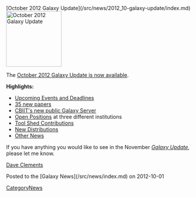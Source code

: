 <div class='newsItemHeader'>[October 2012 Galaxy Update](/src/news/2012_10-galaxy-update/index.md)</div>

<div class='right'><a href='/src/galaxy-updates/2012_10/index.md'><img src="/src/images/logos/GalaxyUpdate200.png" alt="October 2012 Galaxy Update" width=150 /></a></div>

The [October 2012 Galaxy Update is now available](/src/galaxy-updates/2012_10/index.md). 

**Highlights:**

* [Upcoming Events and Deadlines](/src/galaxy-updates/2012_10/index.md#upcoming-events-and-deadlines)
* [35 new papers](/src/galaxy-updates/2012_10/index.md#new-papers)
* [CBIIT's new public Galaxy Server](/src/galaxy-updates/2012_10/index.md#new-public-server-cbiit)
* [Open Positions](/src/galaxy-updates/2012_10/index.md#whos-hiring) at three different institutions
* [Tool Shed Contributions](/src/galaxy-updates/2012_10/index.md#tool-shed-contributions)
* [New Distributions](/src/galaxy-updates/2012_10/index.md#new-distributionss)
* [Other News](/src/galaxy-updates/2012_10/index.md#other-news)

If you have anything you would like to see in the November *[Galaxy Update](/src/galaxy-updates/index.md)*, please let me know.

[Dave Clements](/src/dave-clements/index.md)

<div class='newsItemFooter'>Posted to the [Galaxy News](/src/news/index.md) on 2012-10-01</div>

[CategoryNews](/src/category-news/index.md)
